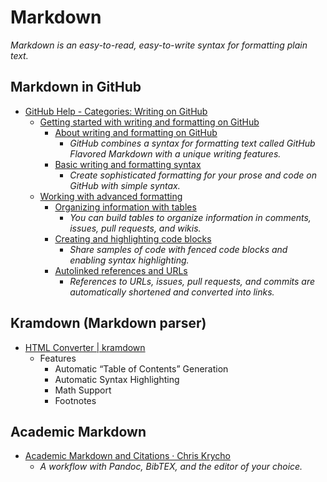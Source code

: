# Markdown

_Markdown is an easy-to-read, easy-to-write syntax for formatting plain text._


## Markdown in GitHub

- [GitHub Help - Categories: Writing on GitHub](https://help.github.com/categories/writing-on-github/)
  - [Getting started with writing and formatting on GitHub](https://help.github.com/articles/getting-started-with-writing-and-formatting-on-github/)
    - [About writing and formatting on GitHub](https://help.github.com/articles/about-writing-and-formatting-on-github/)
      - _GitHub combines a syntax for formatting text called GitHub Flavored Markdown with a unique writing features._
    - [Basic writing and formatting syntax](https://help.github.com/articles/basic-writing-and-formatting-syntax/)
      - _Create sophisticated formatting for your prose and code on GitHub with simple syntax._
  - [Working with advanced formatting](https://help.github.com/articles/working-with-advanced-formatting/)
    - [Organizing information with tables](https://help.github.com/articles/organizing-information-with-tables/)
      - _You can build tables to organize information in comments, issues, pull requests, and wikis._
    - [Creating and highlighting code blocks](https://help.github.com/articles/creating-and-highlighting-code-blocks/)
      - _Share samples of code with fenced code blocks and enabling syntax highlighting._
    - [Autolinked references and URLs](https://help.github.com/articles/autolinked-references-and-urls/)
      - _References to URLs, issues, pull requests, and commits are automatically shortened and converted into links._


## Kramdown (Markdown parser)

- [HTML Converter | kramdown](http://kramdown.gettalong.org/converter/html.html)
  - Features
    - Automatic “Table of Contents” Generation
    - Automatic Syntax Highlighting
    - Math Support
    - Footnotes




## Academic Markdown

- [Academic Markdown and Citations · Chris Krycho](http://www.chriskrycho.com/2015/academic-markdown-and-citations.html)
  - _A workflow with Pandoc, BibTEX, and the editor of your choice._
